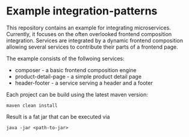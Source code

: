# Example integration-patterns

This repository contains an example for integrating microservices. Currently, it focuses on the often overlooked frontend composition integration. Services are integrated by a dynamic frontend composition allowing several services to contribute their parts of a frontend page.

The example consists of the follwoing services:
* composer - a basic frontend composition engine
* product-detail-page - a simple product detail page
* header-footer - a service serving a header and a footer

Each project can be build using the latest maven version:
```
maven clean install
```
Result is a fat jar that can be executed via
```
java -jar <path-to-jar>
```

